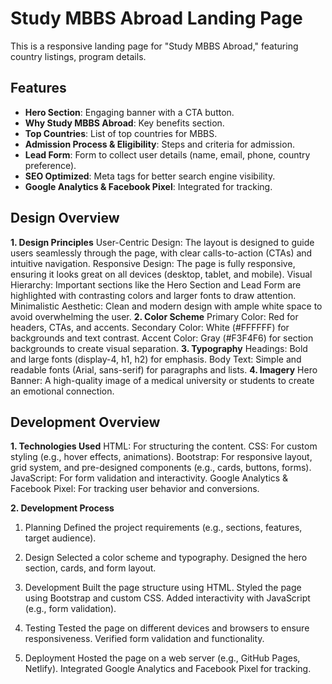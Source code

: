 # Study MBBS Abroad Landing Page

This is a responsive landing page for "Study MBBS Abroad," featuring country listings, program details.

## Features
- **Hero Section**: Engaging banner with a CTA button.
- **Why Study MBBS Abroad**: Key benefits section.
- **Top Countries**: List of top countries for MBBS.
- **Admission Process & Eligibility**: Steps and criteria for admission.
- **Lead Form**: Form to collect user details (name, email, phone, country preference).
- **SEO Optimized**: Meta tags for better search engine visibility.
- **Google Analytics & Facebook Pixel**: Integrated for tracking.

## Design Overview
**1. Design Principles**
User-Centric Design: The layout is designed to guide users seamlessly through the page, with clear calls-to-action (CTAs) and intuitive navigation.
Responsive Design: The page is fully responsive, ensuring it looks great on all devices (desktop, tablet, and mobile).
Visual Hierarchy: Important sections like the Hero Section and Lead Form are highlighted with contrasting colors and larger fonts to draw attention.
Minimalistic Aesthetic: Clean and modern design with ample white space to avoid overwhelming the user.
**2. Color Scheme**
Primary Color: Red for headers, CTAs, and accents.
Secondary Color: White (#FFFFFF) for backgrounds and text contrast.
Accent Color: Gray (#F3F4F6) for section backgrounds to create visual separation.
**3. Typography**
Headings: Bold and large fonts (display-4, h1, h2) for emphasis.
Body Text: Simple and readable fonts (Arial, sans-serif) for paragraphs and lists.
**4. Imagery**
Hero Banner: A high-quality image of a medical university or students to create an emotional connection.

## Development Overview
**1. Technologies Used**
HTML: For structuring the content.
CSS: For custom styling (e.g., hover effects, animations).
Bootstrap: For responsive layout, grid system, and pre-designed components (e.g., cards, buttons, forms).
JavaScript: For form validation and interactivity.
Google Analytics & Facebook Pixel: For tracking user behavior and conversions.

**2. Development Process**
1. Planning
Defined the project requirements (e.g., sections, features, target audience).

2. Design
Selected a color scheme and typography.
Designed the hero section, cards, and form layout.

3. Development
Built the page structure using HTML. Styled the page using Bootstrap and custom CSS. Added interactivity with JavaScript (e.g., form validation).

4. Testing
Tested the page on different devices and browsers to ensure responsiveness. Verified form validation and functionality.

5. Deployment
Hosted the page on a web server (e.g., GitHub Pages, Netlify). Integrated Google Analytics and Facebook Pixel for tracking.
